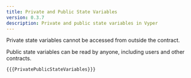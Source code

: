 ```yaml
---
title: Private and Public State Variables
version: 0.3.7
description: Private and public state variables in Vyper
---
```


Private state variables cannot be accessed from outside the contract.

Public state variables can be read by anyone, including users and other contracts.

```vyper
{{{PrivatePublicStateVariables}}}
```
